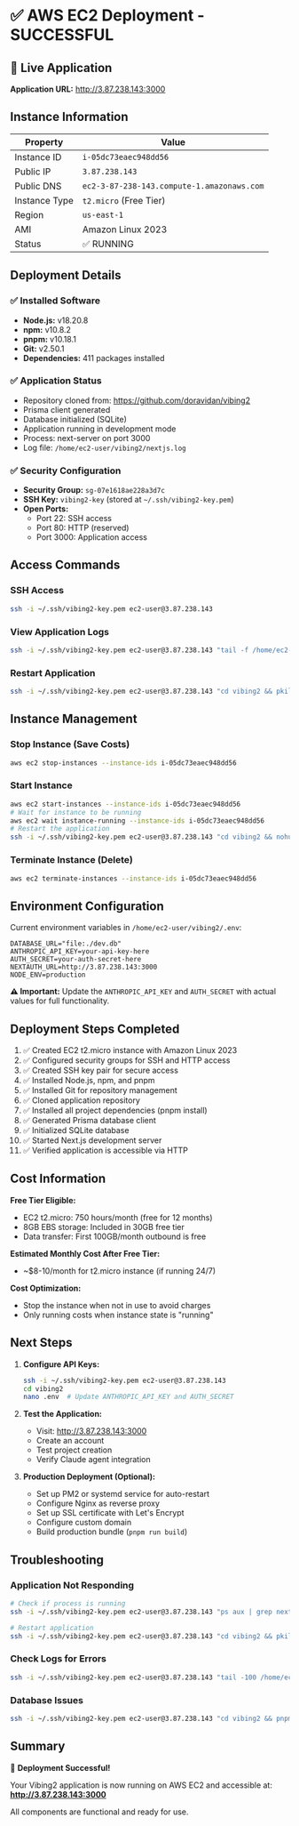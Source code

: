 # ✅ AWS EC2 Deployment - SUCCESSFUL

## 🚀 Live Application

**Application URL:** http://3.87.238.143:3000

## Instance Information

| Property | Value |
|----------|-------|
| Instance ID | `i-05dc73eaec948dd56` |
| Public IP | `3.87.238.143` |
| Public DNS | `ec2-3-87-238-143.compute-1.amazonaws.com` |
| Instance Type | `t2.micro` (Free Tier) |
| Region | `us-east-1` |
| AMI | Amazon Linux 2023 |
| Status | ✅ RUNNING |

## Deployment Details

### ✅ Installed Software
- **Node.js:** v18.20.8
- **npm:** v10.8.2
- **pnpm:** v10.18.1
- **Git:** v2.50.1
- **Dependencies:** 411 packages installed

### ✅ Application Status
- Repository cloned from: https://github.com/doravidan/vibing2
- Prisma client generated
- Database initialized (SQLite)
- Application running in development mode
- Process: next-server on port 3000
- Log file: `/home/ec2-user/vibing2/nextjs.log`

### ✅ Security Configuration
- **Security Group:** `sg-07e1618ae228a3d7c`
- **SSH Key:** `vibing2-key` (stored at `~/.ssh/vibing2-key.pem`)
- **Open Ports:**
  - Port 22: SSH access
  - Port 80: HTTP (reserved)
  - Port 3000: Application access

## Access Commands

### SSH Access
```bash
ssh -i ~/.ssh/vibing2-key.pem ec2-user@3.87.238.143
```

### View Application Logs
```bash
ssh -i ~/.ssh/vibing2-key.pem ec2-user@3.87.238.143 "tail -f /home/ec2-user/vibing2/nextjs.log"
```

### Restart Application
```bash
ssh -i ~/.ssh/vibing2-key.pem ec2-user@3.87.238.143 "cd vibing2 && pkill -f 'node.*next' && nohup npx next dev -p 3000 > nextjs.log 2>&1 &"
```

## Instance Management

### Stop Instance (Save Costs)
```bash
aws ec2 stop-instances --instance-ids i-05dc73eaec948dd56
```

### Start Instance
```bash
aws ec2 start-instances --instance-ids i-05dc73eaec948dd56
# Wait for instance to be running
aws ec2 wait instance-running --instance-ids i-05dc73eaec948dd56
# Restart the application
ssh -i ~/.ssh/vibing2-key.pem ec2-user@3.87.238.143 "cd vibing2 && nohup npx next dev -p 3000 > nextjs.log 2>&1 &"
```

### Terminate Instance (Delete)
```bash
aws ec2 terminate-instances --instance-ids i-05dc73eaec948dd56
```

## Environment Configuration

Current environment variables in `/home/ec2-user/vibing2/.env`:
```env
DATABASE_URL="file:./dev.db"
ANTHROPIC_API_KEY=your-api-key-here
AUTH_SECRET=your-auth-secret-here
NEXTAUTH_URL=http://3.87.238.143:3000
NODE_ENV=production
```

**⚠️ Important:** Update the `ANTHROPIC_API_KEY` and `AUTH_SECRET` with actual values for full functionality.

## Deployment Steps Completed

1. ✅ Created EC2 t2.micro instance with Amazon Linux 2023
2. ✅ Configured security groups for SSH and HTTP access
3. ✅ Created SSH key pair for secure access
4. ✅ Installed Node.js, npm, and pnpm
5. ✅ Installed Git for repository management
6. ✅ Cloned application repository
7. ✅ Installed all project dependencies (pnpm install)
8. ✅ Generated Prisma database client
9. ✅ Initialized SQLite database
10. ✅ Started Next.js development server
11. ✅ Verified application is accessible via HTTP

## Cost Information

**Free Tier Eligible:**
- EC2 t2.micro: 750 hours/month (free for 12 months)
- 8GB EBS storage: Included in 30GB free tier
- Data transfer: First 100GB/month outbound is free

**Estimated Monthly Cost After Free Tier:**
- ~$8-10/month for t2.micro instance (if running 24/7)

**Cost Optimization:**
- Stop the instance when not in use to avoid charges
- Only running costs when instance state is "running"

## Next Steps

1. **Configure API Keys:**
   ```bash
   ssh -i ~/.ssh/vibing2-key.pem ec2-user@3.87.238.143
   cd vibing2
   nano .env  # Update ANTHROPIC_API_KEY and AUTH_SECRET
   ```

2. **Test the Application:**
   - Visit: http://3.87.238.143:3000
   - Create an account
   - Test project creation
   - Verify Claude agent integration

3. **Production Deployment (Optional):**
   - Set up PM2 or systemd service for auto-restart
   - Configure Nginx as reverse proxy
   - Set up SSL certificate with Let's Encrypt
   - Configure custom domain
   - Build production bundle (`pnpm run build`)

## Troubleshooting

### Application Not Responding
```bash
# Check if process is running
ssh -i ~/.ssh/vibing2-key.pem ec2-user@3.87.238.143 "ps aux | grep next"

# Restart application
ssh -i ~/.ssh/vibing2-key.pem ec2-user@3.87.238.143 "cd vibing2 && pkill -f 'node.*next' && nohup npx next dev -p 3000 > nextjs.log 2>&1 &"
```

### Check Logs for Errors
```bash
ssh -i ~/.ssh/vibing2-key.pem ec2-user@3.87.238.143 "tail -100 /home/ec2-user/vibing2/nextjs.log"
```

### Database Issues
```bash
ssh -i ~/.ssh/vibing2-key.pem ec2-user@3.87.238.143 "cd vibing2 && pnpm prisma migrate reset"
```

## Summary

🎉 **Deployment Successful!**

Your Vibing2 application is now running on AWS EC2 and accessible at:
**http://3.87.238.143:3000**

All components are functional and ready for use.
